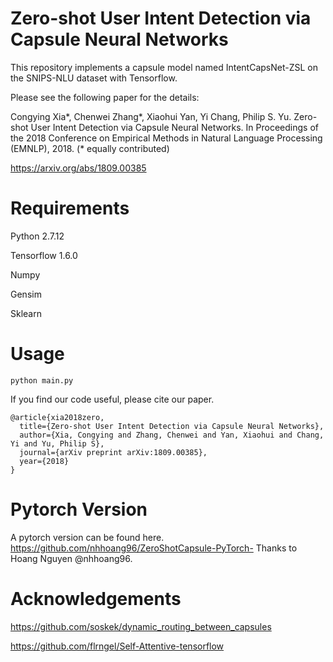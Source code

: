 # Zero-shot User Intent Detection via Capsule Neural Networks

This repository implements a capsule model named IntentCapsNet-ZSL on the SNIPS-NLU dataset with Tensorflow.

Please see the following paper for the details:

Congying Xia*, Chenwei Zhang*, Xiaohui Yan, Yi Chang, Philip S. Yu. Zero-shot User
Intent Detection via Capsule Neural Networks. In Proceedings of the 2018 Conference on
Empirical Methods in Natural Language Processing (EMNLP), 2018. (* equally contributed)

https://arxiv.org/abs/1809.00385 



# Requirements

Python 2.7.12

Tensorflow 1.6.0

Numpy

Gensim

Sklearn

# Usage

```
python main.py
```

If you find our code useful, please cite our paper.

```
@article{xia2018zero,
  title={Zero-shot User Intent Detection via Capsule Neural Networks},
  author={Xia, Congying and Zhang, Chenwei and Yan, Xiaohui and Chang, Yi and Yu, Philip S},
  journal={arXiv preprint arXiv:1809.00385},  
  year={2018}
}
```


# Pytorch Version

A pytorch version can be found here. https://github.com/nhhoang96/ZeroShotCapsule-PyTorch- 
Thanks to Hoang Nguyen @nhhoang96.

# Acknowledgements

https://github.com/soskek/dynamic_routing_between_capsules

https://github.com/flrngel/Self-Attentive-tensorflow
